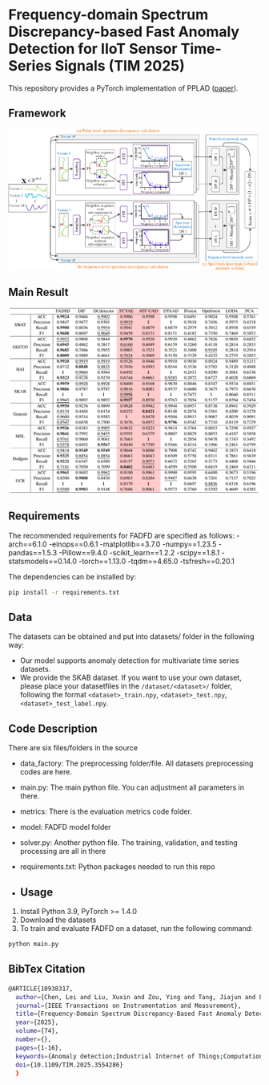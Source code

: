 # Frequency-domain Spectrum Discrepancy-based Fast Anomaly Detection for IIoT Sensor Time-Series Signals (TIM 2025)
This repository provides a PyTorch implementation of PPLAD ([paper](https://ieeexplore.ieee.org/abstract/document/10938317)).

## Framework
<img src="https://github.com/infogroup502/FADFD/blob/main/img/workflow.pdf" width="850px">

## Main Result
<img src="https://github.com/infogroup502/FADFD/blob/main/img/result.png" width="850px">

## Requirements
The recommended requirements for FADFD are specified as follows:
-arch==6.1.0
-einops==0.6.1
-matplotlib==3.7.0
-numpy==1.23.5
-pandas==1.5.3
-Pillow==9.4.0
-scikit_learn==1.2.2
-scipy==1.8.1
-statsmodels==0.14.0
-torch==1.13.0
-tqdm==4.65.0
-tsfresh==0.20.1

The dependencies can be installed by:
```bash
pip install -r requirements.txt
```
## Data
The datasets can be obtained and put into datasets/ folder in the following way:
- Our model supports anomaly detection for multivariate time series datasets.
- We provide the SKAB dataset. If you want to use your own dataset, please place your datasetfiles in the `/dataset/<dataset>/` folder, following the format `<dataset>_train.npy`, `<dataset>_test.npy`, `<dataset>_test_label.npy`.

## Code Description
There are six files/folders in the source
- data_factory: The preprocessing folder/file. All datasets preprocessing codes are here.
- main.py: The main python file. You can adjustment all parameters in there.
- metrics: There is the evaluation metrics code folder.
- model: FADFD model folder
- solver.py: Another python file. The training, validation, and testing processing are all in there
- requirements.txt: Python packages needed to run this repo


- ## Usage
1. Install Python 3.9, PyTorch >= 1.4.0
2. Download the datasets
3. To train and evaluate FADFD on a dataset, run the following command:
```bash
python main.py 
```
## BibTex Citation
```bash
@ARTICLE{10938317,
  author={Chen, Lei and Liu, Xuxin and Zou, Ying and Tang, Jiajun and Liu, Canwei and Hu, Bowen and Lv, Mingyang},
  journal={IEEE Transactions on Instrumentation and Measurement}, 
  title={Frequency-Domain Spectrum Discrepancy-Based Fast Anomaly Detection for IIoT Sensor Time-Series Signals}, 
  year={2025},
  volume={74},
  number={},
  pages={1-16},
  keywords={Anomaly detection;Industrial Internet of Things;Computational modeling;Accuracy;Time-frequency analysis;Feature extraction;Image edge detection;Neural networks;Cloud computing;Transformers;Anomaly detection;fast anomaly detection;frequency domain;Industrial Internet of Things (IIoT);sensor signal;spectrum discrepancy},
  doi={10.1109/TIM.2025.3554286}
  }
```
